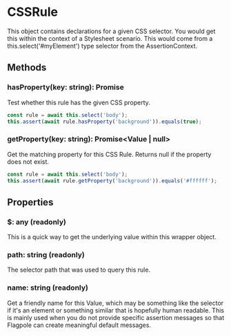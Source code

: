 # CSSRule

This object contains declarations for a given CSS selector. You would get this within the context of a Stylesheet scenario. This would come from a this.select('#myElement') type selector from the AssertionContext.

## Methods

### hasProperty(key: string): Promise<boolean>

Test whether this rule has the given CSS property.

```javascript
const rule = await this.select('body');
this.assert(await rule.hasProperty('background')).equals(true);
```

### getProperty(key: string): Promise<Value | null> 

Get the matching property for this CSS Rule. Returns null if the property does not exist.

```javascript
const rule = await this.select('body');
this.assert(await rule.getProperty('background')).equals('#ffffff');
```

## Properties 

### $: any (readonly)

This is a quick way to get the underlying value within this wrapper object.

### path: string (readonly)

The selector path that was used to query this rule.

### name: string (readonly)

Get a friendly name for this Value, which may be something like the selector if it's an element or something similar that is hopefully human readable. This is mainly used when you do not provide specific assertion messages so that Flagpole can create meaningful default messages.